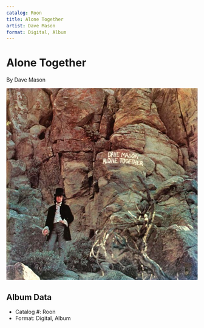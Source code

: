 ```yaml
---
catalog: Roon
title: Alone Together
artist: Dave Mason
format: Digital, Album
---
```


# Alone Together

By Dave Mason

![](../../assets/albumcovers/Dave_Mason-Alone_Together.png)

## Album Data

- Catalog #: Roon
- Format: Digital, Album

